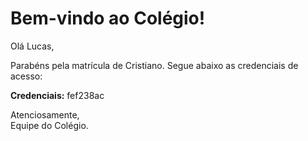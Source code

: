 
# Bem-vindo ao Colégio!

Olá Lucas,

Parabéns pela matrícula de Cristiano. 
Segue abaixo as credenciais de acesso:

**Credenciais:** fef238ac

Atenciosamente,  
Equipe do Colégio.
